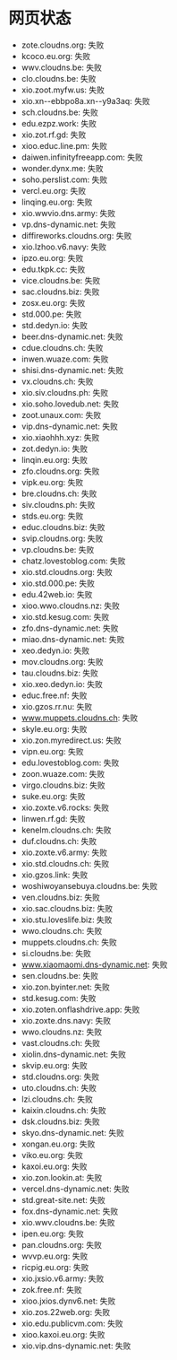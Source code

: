 # 网页状态
- zote.cloudns.org: 失败
- kcoco.eu.org: 失败
- wwv.cloudns.be: 失败
- clo.cloudns.be: 失败
- xio.zoot.myfw.us: 失败
- xio.xn--ebbpo8a.xn--y9a3aq: 失败
- sch.cloudns.be: 失败
- edu.ezpz.work: 失败
- xio.zot.rf.gd: 失败
- xioo.educ.line.pm: 失败
- daiwen.infinityfreeapp.com: 失败
- wonder.dynx.me: 失败
- soho.perslist.com: 失败
- vercl.eu.org: 失败
- linqing.eu.org: 失败
- xio.wwvio.dns.army: 失败
- vp.dns-dynamic.net: 失败
- diffireworks.cloudns.org: 失败
- xio.lzhoo.v6.navy: 失败
- ipzo.eu.org: 失败
- edu.tkpk.cc: 失败
- vice.cloudns.be: 失败
- sac.cloudns.biz: 失败
- zosx.eu.org: 失败
- std.000.pe: 失败
- std.dedyn.io: 失败
- beer.dns-dynamic.net: 失败
- cdue.cloudns.ch: 失败
- inwen.wuaze.com: 失败
- shisi.dns-dynamic.net: 失败
- vx.cloudns.ch: 失败
- xio.siv.cloudns.ph: 失败
- xio.soho.lovedub.net: 失败
- zoot.unaux.com: 失败
- vip.dns-dynamic.net: 失败
- xio.xiaohhh.xyz: 失败
- zot.dedyn.io: 失败
- linqin.eu.org: 失败
- zfo.cloudns.org: 失败
- vipk.eu.org: 失败
- bre.cloudns.ch: 失败
- siv.cloudns.ph: 失败
- stds.eu.org: 失败
- educ.cloudns.biz: 失败
- svip.cloudns.org: 失败
- vp.cloudns.be: 失败
- chatz.lovestoblog.com: 失败
- xio.std.cloudns.org: 失败
- xio.std.000.pe: 失败
- edu.42web.io: 失败
- xioo.wwo.cloudns.nz: 失败
- xio.std.kesug.com: 失败
- zfo.dns-dynamic.net: 失败
- miao.dns-dynamic.net: 失败
- xeo.dedyn.io: 失败
- mov.cloudns.org: 失败
- tau.cloudns.biz: 失败
- xio.xeo.dedyn.io: 失败
- educ.free.nf: 失败
- xio.gzos.rr.nu: 失败
- www.muppets.cloudns.ch: 失败
- skyle.eu.org: 失败
- xio.zon.myredirect.us: 失败
- vipn.eu.org: 失败
- edu.lovestoblog.com: 失败
- zoon.wuaze.com: 失败
- virgo.cloudns.biz: 失败
- suke.eu.org: 失败
- xio.zoxte.v6.rocks: 失败
- linwen.rf.gd: 失败
- kenelm.cloudns.ch: 失败
- duf.cloudns.ch: 失败
- xio.zoxte.v6.army: 失败
- xio.std.cloudns.ch: 失败
- xio.gzos.link: 失败
- woshiwoyansebuya.cloudns.be: 失败
- ven.cloudns.biz: 失败
- xio.sac.cloudns.biz: 失败
- xio.stu.loveslife.biz: 失败
- wwo.cloudns.ch: 失败
- muppets.cloudns.ch: 失败
- si.cloudns.be: 失败
- www.xiaomaomi.dns-dynamic.net: 失败
- sen.cloudns.be: 失败
- xio.zon.byinter.net: 失败
- std.kesug.com: 失败
- xio.zoten.onflashdrive.app: 失败
- xio.zoxte.dns.navy: 失败
- wwo.cloudns.nz: 失败
- vast.cloudns.ch: 失败
- xiolin.dns-dynamic.net: 失败
- skvip.eu.org: 失败
- std.cloudns.org: 失败
- uto.cloudns.ch: 失败
- lzi.cloudns.ch: 失败
- kaixin.cloudns.ch: 失败
- dsk.cloudns.biz: 失败
- skyo.dns-dynamic.net: 失败
- xongan.eu.org: 失败
- viko.eu.org: 失败
- kaxoi.eu.org: 失败
- xio.zon.lookin.at: 失败
- vercel.dns-dynamic.net: 失败
- std.great-site.net: 失败
- fox.dns-dynamic.net: 失败
- xio.wwv.cloudns.be: 失败
- ipen.eu.org: 失败
- pan.cloudns.org: 失败
- wvvp.eu.org: 失败
- ricpig.eu.org: 失败
- xio.jxsio.v6.army: 失败
- zok.free.nf: 失败
- xioo.jxios.dynv6.net: 失败
- xio.zos.22web.org: 失败
- xio.edu.publicvm.com: 失败
- xioo.kaxoi.eu.org: 失败
- xio.vip.dns-dynamic.net: 失败

